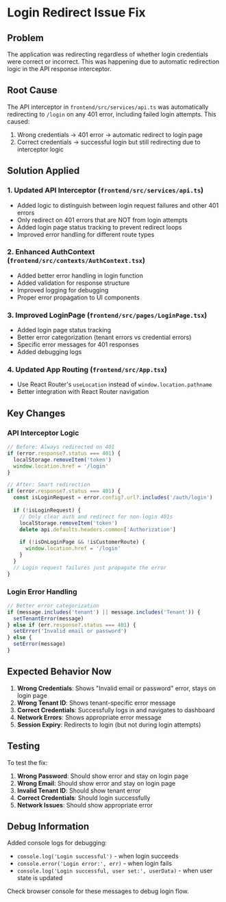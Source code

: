 # Login Redirect Issue Fix

## Problem
The application was redirecting regardless of whether login credentials were correct or incorrect. This was happening due to automatic redirection logic in the API response interceptor.

## Root Cause
The API interceptor in `frontend/src/services/api.ts` was automatically redirecting to `/login` on any 401 error, including failed login attempts. This caused:

1. Wrong credentials → 401 error → automatic redirect to login page
2. Correct credentials → successful login but still redirecting due to interceptor logic

## Solution Applied

### 1. Updated API Interceptor (`frontend/src/services/api.ts`)
- Added logic to distinguish between login request failures and other 401 errors
- Only redirect on 401 errors that are NOT from login attempts
- Added login page status tracking to prevent redirect loops
- Improved error handling for different route types

### 2. Enhanced AuthContext (`frontend/src/contexts/AuthContext.tsx`)
- Added better error handling in login function
- Added validation for response structure
- Improved logging for debugging
- Proper error propagation to UI components

### 3. Improved LoginPage (`frontend/src/pages/LoginPage.tsx`)
- Added login page status tracking
- Better error categorization (tenant errors vs credential errors)
- Specific error messages for 401 responses
- Added debugging logs

### 4. Updated App Routing (`frontend/src/App.tsx`)
- Use React Router's `useLocation` instead of `window.location.pathname`
- Better integration with React Router navigation

## Key Changes

### API Interceptor Logic
```javascript
// Before: Always redirected on 401
if (error.response?.status === 401) {
  localStorage.removeItem('token')
  window.location.href = '/login'
}

// After: Smart redirection
if (error.response?.status === 401) {
  const isLoginRequest = error.config?.url?.includes('/auth/login')
  
  if (!isLoginRequest) {
    // Only clear auth and redirect for non-login 401s
    localStorage.removeItem('token')
    delete api.defaults.headers.common['Authorization']
    
    if (!isOnLoginPage && !isCustomerRoute) {
      window.location.href = '/login'
    }
  }
  // Login request failures just propagate the error
}
```

### Login Error Handling
```javascript
// Better error categorization
if (message.includes('tenant') || message.includes('Tenant')) {
  setTenantError(message)
} else if (err.response?.status === 401) {
  setError('Invalid email or password')
} else {
  setError(message)
}
```

## Expected Behavior Now

1. **Wrong Credentials**: Shows "Invalid email or password" error, stays on login page
2. **Wrong Tenant ID**: Shows tenant-specific error message
3. **Correct Credentials**: Successfully logs in and navigates to dashboard
4. **Network Errors**: Shows appropriate error message
5. **Session Expiry**: Redirects to login (but not during login attempts)

## Testing

To test the fix:

1. **Wrong Password**: Should show error and stay on login page
2. **Wrong Email**: Should show error and stay on login page  
3. **Invalid Tenant ID**: Should show tenant error
4. **Correct Credentials**: Should login successfully
5. **Network Issues**: Should show appropriate error

## Debug Information

Added console logs for debugging:
- `console.log('Login successful')` - when login succeeds
- `console.error('Login error:', err)` - when login fails
- `console.log('Login successful, user set:', userData)` - when user state is updated

Check browser console for these messages to debug login flow.